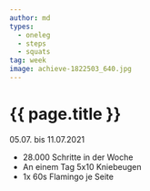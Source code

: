 ```yaml
---
author: md
types:
  - oneleg
  - steps
  - squats
tag: week
image: achieve-1822503_640.jpg
---
```

# {{ page.title }}
05.07. bis 11.07.2021


- 28.000 Schritte in der Woche
- An einem Tag 5x10 Kniebeugen
- 1x 60s Flamingo je Seite